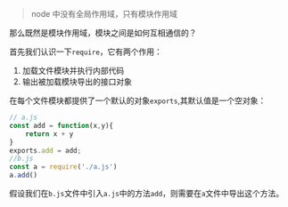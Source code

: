 > node 中没有全局作用域，只有模块作用域

那么既然是模块作用域，模块之间是如何互相通信的？

首先我们认识一下`require`，它有两个作用：

1. 加载文件模块并执行内部代码
2. 输出被加载模块导出的接口对象

在每个文件模块都提供了一个默认的对象`exports`,其默认值是一个空对象：

```js
// a.js
const add = function(x,y){
    return x + y
}
exports.add = add;
//b.js
const a = require('./a.js')
a.add()
```

假设我们在`b.js`文件中引入`a.js`中的方法`add`，则需要在`a`文件中导出这个方法。